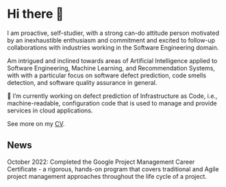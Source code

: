 # Hi there 👋

<!--
**stefanodallapalma/stefanodallapalma** is a ✨ _special_ ✨ repository because its `README.md` (this file) appears on your GitHub profile.

Here are some ideas to get you started:

- 🔭 I’m currently working on ...
- 🌱 I’m currently learning ...
- 👯 I’m looking to collaborate on ...
- 🤔 I’m looking for help with ...
- 💬 Ask me about ...
- 📫 How to reach me: ...
- 😄 Pronouns: ...
- ⚡ Fun fact: ...
-->


I am proactive, self-studier, with a strong can-do attitude person motivated by an inexhaustible enthusiasm and commitment and excited to follow-up collaborations with industries working in the Software Engineering domain.

Am intrigued and inclined towards areas of Artificial Intelligence applied to Software Engineering, Machine Learning, and Recommendation Systems, with with a particular focus on software defect prediction, code smells detection, and software quality assurance in general.

🔭 I’m currently working on defect prediction of Infrastructure as Code, i.e., machine-readable, configuration code that is used to manage and provide services in cloud applications.

See more on my [CV](https://stefanodallapalma.github.io/).

## News
October 2022: Completed the Google Project Management Career Certificate - a rigorous, hands-on program that covers traditional and Agile project management approaches throughout the life cycle of a project.
